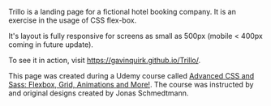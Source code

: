 Trillo is a landing page for a fictional hotel booking company. It is an exercise in the usage of CSS flex-box.

It's layout is fully responsive for screens as small as 500px (mobile < 400px coming in future update).

To see it in action, visit https://gavinquirk.github.io/Trillo/.


This page was created during a Udemy course called
<a href="https://www.udemy.com/advanced-css-and-sass/">Advanced CSS and Sass: Flexbox, Grid, Animations and More!</a>.
The course was instructed by and original designs created by Jonas Schmedtmann.
